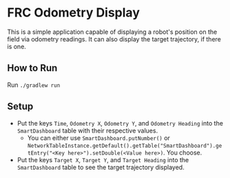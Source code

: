 # FRC Odometry Display

This is a simple application capable of displaying a robot's position on the field via odometry readings. 
It can also display the target trajectory, if there is one.

## How to Run
Run `./gradlew run`

## Setup
- Put the keys `Time`, `Odometry X`, `Odometry Y`, and `Odometry Heading` into the `SmartDashboard` table with their respective values.
  - You can either use `SmartDashboard.putNumber()` or `NetworkTableInstance.getDefault().getTable("SmartDashboard").getEntry("<Key here>").setDouble(<Value here>)`.
    You choose. 
- Put the keys `Target X`, `Target Y`, and `Target Heading` into the `SmartDashboard` table to see the target trajectory displayed.

